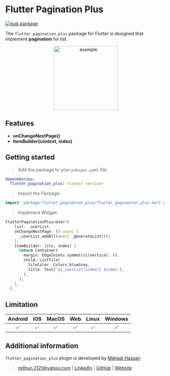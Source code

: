 # Flutter Pagination Plus

[![pub package](https://img.shields.io/pub/v/flutter_pagination_plus.svg)](https://pub.dev/packages/flutter_pagination_plus)

The `flutter_pagination_plus` package for Flutter is designed that implement **pagination** for list.

<p align="center">
  <img src="https://raw.githubusercontent.com/mithun1st/flutter_pagination_plus/master/example/screenshots/animation.gif" width="200" alt="example">
</p>


## Features

- **onChangeNextPage()**
- **itemBuilder(context, index)**

## Getting started

> Add the package to your `pubspec.yaml` file:
```yaml
dependencies:
  flutter_pagination_plus: <latest version>
```

> Import the Package:
```dart
import 'package:flutter_pagination_plus/flutter_pagination_plus.dart';
```

> Implement Widget:
```dart
FlutterPaginationPlus<User>(
    list: _userList,
    onChangeNextPage: () async {
      _userList.addAll(await _generateList());
    },
    itemBuilder: (ctx, index) {
      return Container(
        margin: EdgeInsets.symmetric(vertical: 8),
        child: ListTile(
          tileColor: Colors.blueGrey,
          title: Text('${_userList[index]} $index'),
        ),
      );
    },
  ),
```


## Limitation

| Android | iOS | MacOS | Web | Linux | Windows |
| :-----: | :-: | :---: | :-: | :---: | :----: |
|   ✅    | ✅  |  ✅   |   ✅   |  ✅   |   ✅   |


## Additional information

`flutter_pagination_plus` plugin is developed by [Mahadi Hassan](https://www.linkedin.com/in/mithun1st/)
> mithun.2121@yahoo.com | [LinkedIn](https://www.linkedin.com/in/mithun1st/) | [GitHub](https://www.github.com/mithun1st/) | [Website](https://mithun1st.blogspot.com/)

